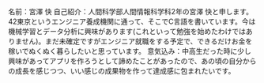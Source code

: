 名前：宮澤 快
自己紹介：人間科学部人間情報科学科2年の宮澤 快と申します。42東京というエンジニア養成機関に通って、そこでC言語を書いています。今は機械学習とデータ分析に興味があります(これといって勉強を始めたわけではありません)。まだ未確定ですがエンジニア就職をする予定で、できるだけお金を稼いでぬくぬく暮らしたいと思っています。
意気込み：中高生だった時に少し興味があってアプリを作ろうとして諦めたことがあったので、あの頃の自分からの成長を感じつつ、いい感じの成果物を作って達成感に包まれたいです。
